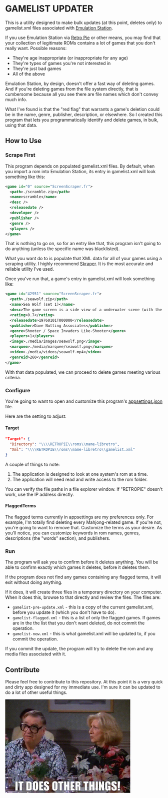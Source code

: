 # GAMELIST UPDATER

This is a utility designed to make bulk updates (at this point, deletes only) to gamelist.xml files associated with
[Emulation Station](https://emulationstation.org/).

If you use Emulation Station via [Retro Pie](https://retropie.org.uk/) or other means, you may find that your collection of legitimate ROMs contains a lot of games that you don't really want. Possible reasons:

* They're age inappropriate (or inappropriate for any age)
* They're types of games you're not interested in
* They're just bad games
* All of the above

Emulation Station, by design, doesn't offer a fast way of deleting games. And if you're deleting games from the file system directly, that is  cumbersome because all you see there are file names which don't convey much info.

What I've found is that the "red flag" that warrants a game's deletion could be in the name, genre, publisher, description, or elsewhere. So I created this program that lets you programmatically identify and delete games, in bulk, using that data.

## How to Use

### Scrape First

This program depends on populated gamelist.xml files. By default, when you import a rom into Emulation Station, its entry in gamelist.xml will look something like this:

```xml
<game id="0" source="ScreenScraper.fr">
  <path>./scramble.zip</path>
  <name>scramble</name>
  <desc />
  <releasedate />
  <developer />
  <publisher />
  <genre />
  <players />
</game>
```

That is nothing to go on, so for an entry like that, this program isn't going to do anything (unless the specific name was blacklisted).

What you want do to is populate that XML data for all of your games using a scraping utility. I highly recommend [Skraper](https://www.skraper.net/). It is the most accurate and reliable utility I've used.

Once you've run that, a game's entry in gamelist.xml will look something like:

```xml
<game id="42951" source="ScreenScraper.fr">
  <path>./seawolf.zip</path>
  <name>Sea Wolf (set 1)</name>
  <desc>The game screen is a side view of a underwater scene (with the surface towards the top)...</desc>
  <rating>0.7</rating>
  <releasedate>19760101T000000</releasedate>
  <publisher>Dave Nutting Associates</publisher>
  <genre>Shooter / Space Invaders Like-Shooter</genre>
  <players>1</players>
  <image>./media/images/seawolf.png</image>
  <marquee>./media/marquee/seawolf.png</marquee>
  <video>./media/videos/seawolf.mp4</video>
  <genreid>260</genreid>
</game>
```

With that data populated, we can proceed to delete games meeting various criteria.

### Configure

You're going to want to open and customize this program's [appsettings.json](GameXmlReader/appsettings.json) file.

Here are the setting to adjust:

#### Target

```json
"Target": {
  "Directory": "\\\\RETROPIE\\roms\\mame-libretro",
  "Xml": "\\\\RETROPIE\\roms\\mame-libretro\\gamelist.xml"
}
```

A couple of things to note:

1. The application is designed to look at one system's rom at a time.
2. The application will need read and write access to the rom folder.

You can verify the file paths in a file explorer window. If "RETROPIE" doesn't work, use the IP address directly.

#### FlaggedTerms

The flagged terms currently in appsettings are my preferences only. For example, I'm totally find deleting every Mahjong-related game. If you're not, you're going to want to remove that. Customize the terms as your desire. As you'll notice, you can customize keywords in rom names, genres, descriptions (the "words" section), and publishers.

### Run

The program will ask you to confirm before it deletes anything. You will be able to confirm exactly which games it deletes, before it deletes them.

If the program does not find any games containing any flagged terms, it will exit without doing anything.

If it does, it will create three files in a temporary directory on your computer. When it does this, browse to that directly and review the files. The files are:

* `gamelist-pre-update.xml` - this is a copy of the current gamelist.xml, before you update it (which you don't have to do).
* `gamelist-flagged.xml` - this is a list of only the flagged games. If games are in the the list that you don't want deleted, do not commit the operation.
* `gamelist-new.xml` - this is what gamelist.xml will be updated to, if you commit the operation.

If you commit the update, the program will try to delete the rom and any media files associated with it.

## Contribute

Please feel free to contribute to this repository. At this point it is a very quick and dirty app designed for my immediate use. I'm sure it can be updated to do a lot of other useful things.

![It does other things (eventually)](it-does-other-things.gif)
